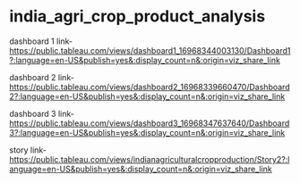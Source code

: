 # india_agri_crop_product_analysis

dashboard 1 link-https://public.tableau.com/views/dashboard1_16968344003130/Dashboard1?:language=en-US&publish=yes&:display_count=n&:origin=viz_share_link

dashboard 2 link- https://public.tableau.com/views/dashboard2_16968339660470/Dashboard2?:language=en-US&publish=yes&:display_count=n&:origin=viz_share_link

dashboard 3 link-https://public.tableau.com/views/dashboard3_16968347637640/Dashboard3?:language=en-US&publish=yes&:display_count=n&:origin=viz_share_link

story link-https://public.tableau.com/views/indianagriculturalcropproduction/Story2?:language=en-US&publish=yes&:display_count=n&:origin=viz_share_link
